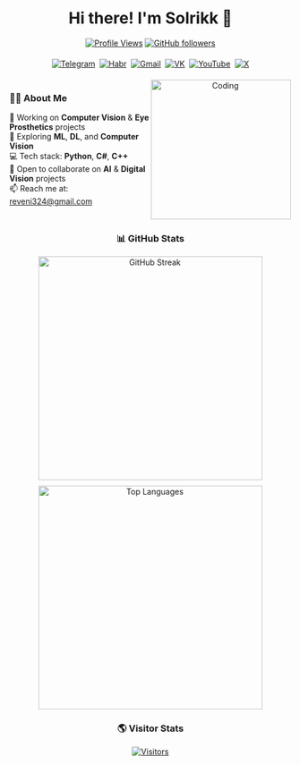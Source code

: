 
<div align="center">
  
# Hi there! I'm Solrikk 👋

[![Profile Views](https://komarev.com/ghpvc/?username=solrikk&color=36BCF7&style=flat&label=Profile+Views)](https://github.com/solrikk)
[![GitHub followers](https://img.shields.io/github/followers/solrikk?style=flat&color=36BCF7)](https://github.com/solrikk)

<div style="margin: 20px 0">
  <a href="https://t.me/SvKening"><img src="https://img.shields.io/badge/Telegram-2CA5E0?style=for-the-badge&logo=telegram&logoColor=white" alt="Telegram"/></a>&nbsp;
  <a href="https://habr.com/ru/users/Solrikk"><img src="https://img.shields.io/badge/Habr-65A3BE?style=for-the-badge&logo=habr&logoColor=white" alt="Habr"/></a>&nbsp;
  <a href="mailto:reveni324@gmail.com"><img src="https://img.shields.io/badge/Gmail-D14836?style=for-the-badge&logo=gmail&logoColor=white" alt="Gmail"/></a>&nbsp;
  <a href="https://vk.com/straleglan"><img src="https://img.shields.io/badge/VK-4680C2?style=for-the-badge&logo=vk&logoColor=white" alt="VK"/></a>&nbsp;
  <a href="https://www.youtube.com/@Solrikk-qr2oi"><img src="https://img.shields.io/badge/YouTube-FF0000?style=for-the-badge&logo=youtube&logoColor=white" alt="YouTube"/></a>&nbsp;
  <a href="https://x.com/Solrikk_01"><img src="https://img.shields.io/badge/X-000000?style=for-the-badge&logo=x&logoColor=white" alt="X"/></a>
</div>

<div style="display: flex; justify-content: space-between; align-items: start; margin: 20px 0">
  <div style="flex: 1; text-align: left">
    <h3>👨‍💻 About Me</h3>
    <ul style="list-style: none; padding: 0">
      <li>🔭 Working on <b>Computer Vision</b> & <b>Eye Prosthetics</b> projects</li>
      <li>🌱 Exploring <b>ML</b>, <b>DL</b>, and <b>Computer Vision</b></li>
      <li>💻 Tech stack: <b>Python</b>, <b>C#</b>, <b>C++</b></li>
      <li>👯 Open to collaborate on <b>AI</b> & <b>Digital Vision</b> projects</li>
      <li>📫 Reach me at: <a href="mailto:reveni324@gmail.com">reveni324@gmail.com</a></li>
    </ul>
  </div>
  <div style="flex: 1">
    <img width="250" src="https://raw.githubusercontent.com/TheDudeThatCode/TheDudeThatCode/master/Assets/Developer.gif" alt="Coding">
  </div>
</div>

### 📊 GitHub Stats

<div style="display: flex; justify-content: center; gap: 10px; flex-wrap: wrap">
  <img width="400" src="https://github-readme-streak-stats.herokuapp.com/?user=solrikk&theme=tokyonight&hide_border=true" alt="GitHub Streak"/>
  <img width="400" src="https://github-readme-stats.vercel.app/api/top-langs/?username=solrikk&layout=compact&theme=tokyonight&hide_border=true" alt="Top Languages"/>
</div>

### 🌎 Visitor Stats
[![Visitors](https://api.visitorbadge.io/api/visitors?path=https%3A%2F%2Fgithub.com%2Fsolrikk&labelColor=%23697689&countColor=%2337d67a&style=flat)](https://visitorbadge.io/status?path=https%3A%2F%2Fgithub.com%2Fsolrikk)

</div>
